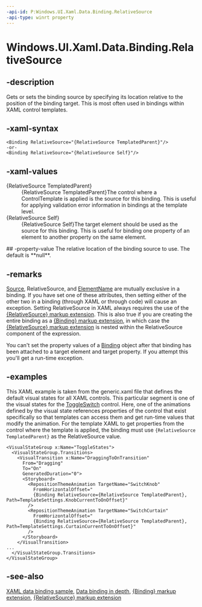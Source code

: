 ```yaml
---
-api-id: P:Windows.UI.Xaml.Data.Binding.RelativeSource
-api-type: winrt property
---
```


<!-- Property syntax
public Windows.UI.Xaml.Data.RelativeSource RelativeSource { get;  set; }
-->

# Windows.UI.Xaml.Data.Binding.RelativeSource

## -description
Gets or sets the binding source by specifying its location relative to the position of the binding target. This is most often used in bindings within XAML control templates.

## -xaml-syntax
```xaml
<Binding RelativeSource="{RelativeSource TemplatedParent}"/>
-or-
<Binding RelativeSource="{RelativeSource Self}"/>

```


## -xaml-values
<dl><dt>{RelativeSource TemplatedParent}</dt><dd>{RelativeSource TemplatedParent}The control where a ControlTemplate is applied is the source for this binding. This is useful for applying validation error information in bindings at the template level.</dd>
<dt>{RelativeSource Self}</dt><dd>{RelativeSource Self}The target element should be used as the source for this binding. This is useful for binding one property of an element to another property on the same element.</dd>
</dl>
## -property-value
The relative location of the binding source to use. The default is **null**.

## -remarks
[Source](binding_source.md), RelativeSource, and [ElementName](binding_elementname.md) are mutually exclusive in a binding. If you have set one of these attributes, then setting either of the other two in a binding (through XAML or through code) will cause an exception. Setting RelativeSource in XAML always requires the use of the [{RelativeSource} markup extension](https://msdn.microsoft.com/library/b87def36-be1f-4c16-b32e-7a896bd09272). This is also true if you are creating the entire binding as a [{Binding} markup extension](https://msdn.microsoft.com/library/3bafe7b5-af33-487f-9ad5-beafd65d04c3), in which case the [{RelativeSource} markup extension](https://msdn.microsoft.com/library/b87def36-be1f-4c16-b32e-7a896bd09272) is nested within the RelativeSource component of the expression.

You can't set the property values of a [Binding](binding.md) object after that binding has been attached to a target element and target property. If you attempt this you'll get a run-time exception.

## -examples
This XAML example is taken from the generic.xaml file that defines the default visual states for all XAML controls. This particular segment is one of the visual states for the [ToggleSwitch](../windows.ui.xaml.controls/toggleswitch.md) control. Here, one of the animations defined by the visual state references properties of the control that exist specifically so that templates can access them and get run-time values that modify the animation. For the template XAML to get properties from the control where the template is applied, the binding must use `{RelativeSource TemplatedParent}` as the RelativeSource value.

```xaml
<VisualStateGroup x:Name="ToggleStates">
  <VisualStateGroup.Transitions>
    <VisualTransition x:Name="DraggingToOnTransition"
      From="Dragging"
      To="On"
      GeneratedDuration="0">
      <Storyboard>
        <RepositionThemeAnimation TargetName="SwitchKnob" 
          FromHorizontalOffset="
          {Binding RelativeSource={RelativeSource TemplatedParent}, Path=TemplateSettings.KnobCurrentToOnOffset}"
        />
        <RepositionThemeAnimation TargetName="SwitchCurtain"
          FromHorizontalOffset="
          {Binding RelativeSource={RelativeSource TemplatedParent}, Path=TemplateSettings.CurtainCurrentToOnOffset}"
        />
      </Storyboard>
    </VisualTransition>
...
  </VisualStateGroup.Transitions>
</VisualStateGroup>
```



## -see-also
[XAML data binding sample](https://go.microsoft.com/fwlink/p/?linkid=226854), [Data binding in depth](https://msdn.microsoft.com/library/41e1b4f1-6caf-4128-a61a-4e400b149011), [{Binding} markup extension](https://msdn.microsoft.com/library/3bafe7b5-af33-487f-9ad5-beafd65d04c3), [{RelativeSource} markup extension](https://msdn.microsoft.com/library/b87def36-be1f-4c16-b32e-7a896bd09272)
